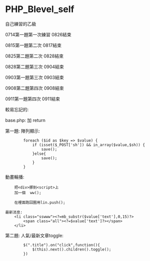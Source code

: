 # PHP_Blevel_self
自己練習的乙級



0714第一題第一次練習
0826結束


0815第一題第二次
0817結束

0825第二題第二次
0828結束

0828第二題第三次
0904結束

0903第一題第三次
0903結束

0908第二題第四次
0908結束

0911第一題第四次
0911結束

較易忘記的:

base.php:
加 return


第一題:
    陣列顯示:
    
            foreach ($id as $key => $value) {
                if (isset($_POST['sh']) && in_array($value,$sh)) {
                    save(); 
                }else{
                    save();
                }
            }
            
   動畫輪播:
   
        把<div>挪到<script>上
        加一個  ww();
        
        在裡面跑回圈用lin.push();
        
    最新消息:
        <li class="sswww"><?=mb_substr($value['text'],0,15)?>
            <span class="all"><?=$value['text']?></span>
        </li>
        
第二題:
    人氣/最新文章toggle:

            $(".title").on("click",function(){
                $(this).next().children().toggle();
            })


    